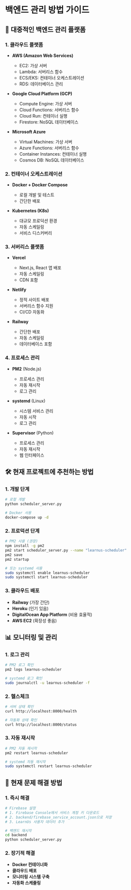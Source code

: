 # 백엔드 관리 방법 가이드

## 🚀 **대중적인 백엔드 관리 플랫폼**

### **1. 클라우드 플랫폼**
- **AWS (Amazon Web Services)**
  - EC2: 가상 서버
  - Lambda: 서버리스 함수
  - ECS/EKS: 컨테이너 오케스트레이션
  - RDS: 데이터베이스 관리

- **Google Cloud Platform (GCP)**
  - Compute Engine: 가상 서버
  - Cloud Functions: 서버리스 함수
  - Cloud Run: 컨테이너 실행
  - Firestore: NoSQL 데이터베이스

- **Microsoft Azure**
  - Virtual Machines: 가상 서버
  - Azure Functions: 서버리스 함수
  - Container Instances: 컨테이너 실행
  - Cosmos DB: NoSQL 데이터베이스

### **2. 컨테이너 오케스트레이션**
- **Docker + Docker Compose**
  - 로컬 개발 및 테스트
  - 간단한 배포

- **Kubernetes (K8s)**
  - 대규모 프로덕션 환경
  - 자동 스케일링
  - 서비스 디스커버리

### **3. 서버리스 플랫폼**
- **Vercel**
  - Next.js, React 앱 배포
  - 자동 스케일링
  - CDN 포함

- **Netlify**
  - 정적 사이트 배포
  - 서버리스 함수 지원
  - CI/CD 자동화

- **Railway**
  - 간단한 배포
  - 자동 스케일링
  - 데이터베이스 포함

### **4. 프로세스 관리**
- **PM2** (Node.js)
  - 프로세스 관리
  - 자동 재시작
  - 로그 관리

- **systemd** (Linux)
  - 시스템 서비스 관리
  - 자동 시작
  - 로그 관리

- **Supervisor** (Python)
  - 프로세스 관리
  - 자동 재시작
  - 웹 인터페이스

## 🛠️ **현재 프로젝트에 추천하는 방법**

### **1. 개발 단계**
```bash
# 로컬 개발
python scheduler_server.py

# Docker 사용
docker-compose up -d
```

### **2. 프로덕션 단계**
```bash
# PM2 사용 (권장)
npm install -g pm2
pm2 start scheduler_server.py --name "learnus-scheduler"
pm2 save
pm2 startup

# 또는 systemd 사용
sudo systemctl enable learnus-scheduler
sudo systemctl start learnus-scheduler
```

### **3. 클라우드 배포**
- **Railway** (가장 간단)
- **Heroku** (인기 있음)
- **DigitalOcean App Platform** (비용 효율적)
- **AWS EC2** (확장성 좋음)

## 📊 **모니터링 및 관리**

### **1. 로그 관리**
```bash
# PM2 로그 확인
pm2 logs learnus-scheduler

# systemd 로그 확인
sudo journalctl -u learnus-scheduler -f
```

### **2. 헬스체크**
```bash
# 서버 상태 확인
curl http://localhost:8000/health

# 자동화 상태 확인
curl http://localhost:8000/status
```

### **3. 자동 재시작**
```bash
# PM2 자동 재시작
pm2 restart learnus-scheduler

# systemd 자동 재시작
sudo systemctl restart learnus-scheduler
```

## 🔧 **현재 문제 해결 방법**

### **1. 즉시 해결**
```bash
# Firebase 설정
# 1. Firebase Console에서 서비스 계정 키 다운로드
# 2. backend/firebase_service_account.json으로 저장
# 3. LearnUs 사용자 데이터 추가

# 백엔드 재시작
cd backend
python scheduler_server.py
```

### **2. 장기적 해결**
- **Docker 컨테이너화**
- **클라우드 배포**
- **모니터링 시스템 구축**
- **자동화 스케줄링**
